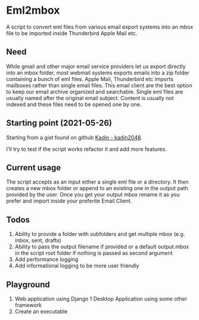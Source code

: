 # Eml2mbox
A script to convert eml files from various email export systems into an mbox file to be imported inside Thunderbird Apple Mail etc.

## Need
While gmail and other major email service providers let us export directly into an mbox folder, most webmail systems exports emails into a zip folder containing a bunch of eml files.
Apple Mail, Thunderbird etc imports mailboxes rather than single email files. This email client are the best option to keep our email archive organized and searchable.
Single eml files are usually named after the original email subject. Content is usually not indexed and these files need to be opened one by one.

## Starting point (2021-05-26)
Starting from a gist found on github [Kadin - kadin2048](https://gist.github.com/kadin2048/c332a572a388acc22d56).

I'll try to test if the script works refactor it and add more features.

## Current usage
The script accepts as an input either a single eml file or a directory.
It then creates a new mbox folder or append to an existing one in the output path provided by the user.
Once you get your output mbox rename it as you prefer and import inside your preferite Email Client. 

## Todos
1. Ability to provide a folder with subfolders and get multiple mbox (e.g. inbox, sent, drafts)
1. Ability to pass the output filename if provided or a default output.mbox in the script root folder if nothing is passed as second argument
1. Add performance logging
1. Add informational logging to be more user friendly

## Playground 
1. Web application using Django
1 Desktop Application using some other framework
1. Create an executable
